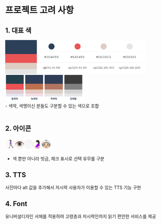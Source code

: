 # 프로젝트 고려 사항

## **1. 대표 색**

<img src ="../PIC/대표색.png" alt="대표색" width="20%"/>
<img src ="../PIC/colorcode.png" alt="대표색 색 코드" width="68%"/>
<br>
<img src ="../PIC/대표색구분.png" alt="대표색구분" width="50%"/>
<br>
- 색약, 색맹이신 분들도 구분할 수 있는 색으로 조합<br><br>

## **2. 아이콘**

<img src="../PIC/icon.png" alt ="아이콘" width="30%"><br>

- 색 뿐만 아니라 빗금, 체크 표시로 선택 유무를 구분

## **3. TTS**

사진마다 alt 값을 추가해서 저시력 사용자가 이용할 수 있는 TTS 기능 구현

## **4. Font**

유니버설디자인 서체를 적용하여 고령층과 저시력인까지 읽기 편안한 서비스를 제공
